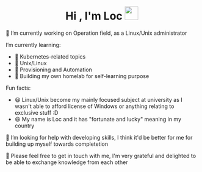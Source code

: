 <h1 align="center"><b>Hi , I'm Loc </b><img src="https://media.giphy.com/media/hvRJCLFzcasrR4ia7z/giphy.gif" width="35"></h1>


🔭 I’m currently working on Operation field, as a Linux/Unix administrator

I’m currently learning:
 + 🌱 Kubernetes-related topics
 + 🌱 Unix/Linux
 + 🌱 Provisioning and Automation
 + 🌱 Building my own homelab for self-learning purpose 

Fun facts:
 + 😆 Linux/Unix become my mainly focused subject at university as I wasn't able to afford license of Windows or anything relating to exclusive stuff :D
 + 😆 My name is Loc and it has "fortunate and lucky" meaning in my country 


 🤔 I’m looking for help with developing skills, I think it'd be better for me for building up myself towards completetion

 
 👯 Please feel free to get in touch with me, I'm very grateful and delighted to be able to exchange knowledge from each other 
